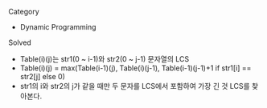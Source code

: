 Category
* Dynamic Programming

Solved
* Table(i)(j)는 str1(0 ~ i-1)와 str2(0 ~ j-1) 문자열의 LCS
* Table(i)(j) = max(Table(i-1)(j),
                    Table(i)(j-1),
                    Table(i-1)(j-1)+1 if str1[i] == str2[j] else 0)
* str1의 i와 str2의 j가 같을 때만 두 문자를 LCS에서 포함하여 가장 긴 것 LCS를 찾아본다.
